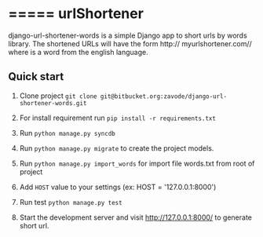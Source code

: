 =====
urlShortener
=====

django-url-shortener-words is a simple Django app to short urls by words library.
The shortened URLs will have the form http:// myurlshortener.com/<word>/ where <word> is a word from the english language.


Quick start
-----------
1. Clone project `git clone git@bitbucket.org:zavode/django-url-shortener-words.git`

2. For install requirement run `pip install -r requirements.txt`

3. Run `python manage.py syncdb`

4. Run `python manage.py migrate` to create the project models.

5. Run `python manage.py import_words` for import file words.txt from root of project

6. Add `HOST` value to your settings (ex: HOST = '127.0.0.1:8000')

7. Run test `python manage.py test`

8. Start the development server and visit http://127.0.0.1:8000/
   to generate short url.
